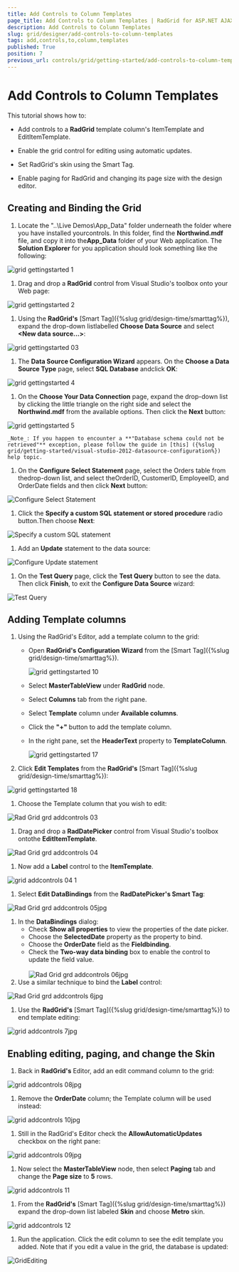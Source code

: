 ```yaml
---
title: Add Controls to Column Templates
page_title: Add Controls to Column Templates | RadGrid for ASP.NET AJAX Documentation
description: Add Controls to Column Templates
slug: grid/designer/add-controls-to-column-templates
tags: add,controls,to,column,templates
published: True
position: 7
previous_url: controls/grid/getting-started/add-controls-to-column-templates
---
```


# Add Controls to Column Templates



This tutorial shows how to:

* Add controls to a **RadGrid** template column's ItemTemplate and EditItemTemplate.

* Enable the grid control for editing using automatic updates.

* Set RadGrid's skin using the Smart Tag.

* Enable paging for RadGrid and changing its page size with the design editor.

## Creating and Binding the Grid

1. Locate the "..\Live Demos\App_Data" folder underneath the folder where you have installed yourcontrols. In this folder, find the **Northwind.mdf** file, and copy it into the**App_Data** folder of your Web application. The **Solution Explorer** for you application should look something like the following:

![grid gettingstarted 1](images/grid_gettingstarted1.png)

1. Drag and drop a **RadGrid** control from Visual Studio's toolbox onto your Web page:

![grid gettingstarted 2](images/grid_gettingstarted2.JPG)

1. Using the **RadGrid's** [Smart Tag]({%slug grid/design-time/smarttag%}), expand the drop-down listlabelled **Choose Data Source** and select **\<New data source...\>**:

![grid gettingstarted 03](images/grid_gettingstarted03.JPG)

1. The **Data Source Configuration Wizard** appears. On the **Choose a Data Source Type** page, select **SQL Database** andclick **OK**:

![grid gettingstarted 4](images/grid_gettingstarted4.png)

1. On the **Choose Your Data Connection** page, expand the drop-down list by clicking the little triangle on the right side and select the **Northwind.mdf** from the available options. Then click the **Next** button:

![grid gettingstarted 5](images/grid_gettingstarted5.png)

	_Note_: If you happen to encounter a **"Database schema could not be retrieved"** exception, please follow the guide in [this] ({%slug grid/getting-started/visual-studio-2012-datasource-configuration%}) help topic.
1. On the **Configure Select Statement** page, select the Orders table from thedrop-down list, and select theOrderID, CustomerID, EmployeeID, and OrderDate fields and then click **Next** button:

![Configure Select Statement](images/grid_add-controls-to-template6.png)

1. Click the **Specify a custom SQL statement or stored procedure** radio button.Then choose **Next**:

![Specify a custom SQL statement](images/grid_add-controls-to-template7.png)

1. Add an **Update** statement to the data source:

![Configure Update statement](images/grid_add_controls_to_template8.png)

1. On the **Test Query** page, click the **Test Query** button to see the data. Then click **Finish**, to exit the **Configure Data Source** wizard:

![Test Query](images/grid_add-controls-to-template9.png)

## Adding Template columns

1. Using the RadGrid's Editor, add a template column to the grid:
	* Open **RadGrid's Configuration Wizard** from the [Smart Tag]({%slug grid/design-time/smarttag%}).<br/>

		![grid gettingstarted 10](images/grid_gettingstarted10.JPG)

	* Select **MasterTableView** under **RadGrid** node.
	* Select **Columns** tab from the right pane.
	* Select **Template** column under **Available columns**.
	* Click the **"+"** button to add the template column.
	* In the right pane, set the **HeaderText** property to **TemplateColumn**.<br/>

		![grid gettingstarted 17](images/grid_gettingstarted17.JPG)

1. Click **Edit Templates** from the **RadGrid's** [Smart Tag]({%slug grid/design-time/smarttag%}):

![grid gettingstarted 18](images/grid_gettingstarted18.png)

1. Choose the Template column that you wish to edit:

![Rad Grid grd addcontrols 03](images/RadGrid_grd_addcontrols03.png)

1. Drag and drop a **RadDatePicker** control from Visual Studio's toolbox ontothe **EditItemTemplate**.

![Rad Grid grd addcontrols 04](images/RadGrid_grd_addcontrols04jpg.png)

1. Now add a **Label** control to the **ItemTemplate**.

![grid addcontrols 04 1](images/grid_addcontrols04_1.png)

1. Select **Edit DataBindings** from the **RadDatePicker's Smart Tag**:

![Rad Grid grd addcontrols 05jpg](images/RadGrid_grd_addcontrols05jpg.png)

1. In the **DataBindings** dialog:
	* Check **Show all properties** to view the properties of the date picker.
	* Choose the **SelectedDate** property as the property to bind.
	* Choose the **OrderDate** field as the **Fieldbinding**.
	* Check the **Two-way data binding** box to enable the control to update the field value.<br/>	
		![Rad Grid grd addcontrols 06jpg](images/RadGrid_grd_addcontrols06jpg.png)
1. Use a similar technique to bind the **Label** control:

![Rad Grid grd addcontrols 6jpg](images/RadGrid_grd_addcontrols6jpg.png)

1. Use the **RadGrid's** [Smart Tag]({%slug grid/design-time/smarttag%}) to end template editing:

![grid addcontrols 7jpg](images/grid_addcontrols7jpg.png)

## Enabling editing, paging, and change the Skin

1. Back in **RadGrid's** Editor, add an edit command column to the grid:

![grid addcontrols 08jpg](images/grid_addcontrols08jpg.png)

1. Remove the **OrderDate** column; the Template column will be used instead:

![grid addcontrols 10jpg](images/grid_addcontrols10jpg.png)

1. Still in the RadGrid's Editor check the **AllowAutomaticUpdates** checkbox on the right pane:

![grid addcontrols 09jpg](images/grid_addcontrols09jpg.png)

1. Now select the **MasterTableView** node, then select **Paging** tab and change the **Page size** to **5** rows.

![grid addcontrols 11](images/grid_addcontrols11.png)

1. From the **RadGrid's** [Smart Tag]({%slug grid/design-time/smarttag%}) expand the drop-down list labeled **Skin** and choose **Metro** skin.

![grid addcontrols 12](images/grid_addcontrols12.png)

1. Run the application. Click the edit column to see the edit template you added. Note that if you edit a value in the grid, the database is updated:

![GridEditing](images/grid_add-controls-to-template23.png)

